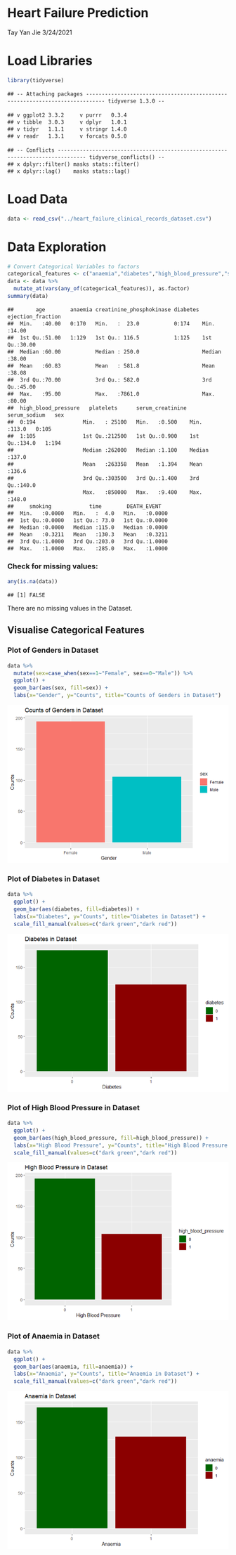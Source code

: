 Heart Failure Prediction
================
Tay Yan Jie
3/24/2021

# Load Libraries

``` r
library(tidyverse)
```

    ## -- Attaching packages ---------------------------------------------------------------------------- tidyverse 1.3.0 --

    ## v ggplot2 3.3.2     v purrr   0.3.4
    ## v tibble  3.0.3     v dplyr   1.0.1
    ## v tidyr   1.1.1     v stringr 1.4.0
    ## v readr   1.3.1     v forcats 0.5.0

    ## -- Conflicts ------------------------------------------------------------------------------- tidyverse_conflicts() --
    ## x dplyr::filter() masks stats::filter()
    ## x dplyr::lag()    masks stats::lag()

# Load Data

``` r
data <- read_csv("../heart_failure_clinical_records_dataset.csv")
```

# Data Exploration

``` r
# Convert Categorical Variables to factors
categorical_features <- c("anaemia","diabetes","high_blood_pressure","sex")
data <- data %>% 
  mutate_at(vars(any_of(categorical_features)), as.factor)
summary(data)
```

    ##       age        anaemia creatinine_phosphokinase diabetes ejection_fraction
    ##  Min.   :40.00   0:170   Min.   :  23.0           0:174    Min.   :14.00    
    ##  1st Qu.:51.00   1:129   1st Qu.: 116.5           1:125    1st Qu.:30.00    
    ##  Median :60.00           Median : 250.0                    Median :38.00    
    ##  Mean   :60.83           Mean   : 581.8                    Mean   :38.08    
    ##  3rd Qu.:70.00           3rd Qu.: 582.0                    3rd Qu.:45.00    
    ##  Max.   :95.00           Max.   :7861.0                    Max.   :80.00    
    ##  high_blood_pressure   platelets      serum_creatinine  serum_sodium   sex    
    ##  0:194               Min.   : 25100   Min.   :0.500    Min.   :113.0   0:105  
    ##  1:105               1st Qu.:212500   1st Qu.:0.900    1st Qu.:134.0   1:194  
    ##                      Median :262000   Median :1.100    Median :137.0          
    ##                      Mean   :263358   Mean   :1.394    Mean   :136.6          
    ##                      3rd Qu.:303500   3rd Qu.:1.400    3rd Qu.:140.0          
    ##                      Max.   :850000   Max.   :9.400    Max.   :148.0          
    ##     smoking            time        DEATH_EVENT    
    ##  Min.   :0.0000   Min.   :  4.0   Min.   :0.0000  
    ##  1st Qu.:0.0000   1st Qu.: 73.0   1st Qu.:0.0000  
    ##  Median :0.0000   Median :115.0   Median :0.0000  
    ##  Mean   :0.3211   Mean   :130.3   Mean   :0.3211  
    ##  3rd Qu.:1.0000   3rd Qu.:203.0   3rd Qu.:1.0000  
    ##  Max.   :1.0000   Max.   :285.0   Max.   :1.0000

### Check for missing values:

``` r
any(is.na(data))
```

    ## [1] FALSE

There are no missing values in the Dataset.

## Visualise Categorical Features

### Plot of Genders in Dataset

``` r
data %>%
  mutate(sex=case_when(sex==1~"Female", sex==0~"Male")) %>%
  ggplot() +
  geom_bar(aes(sex, fill=sex)) +
  labs(x="Gender", y="Counts", title="Counts of Genders in Dataset")
```

![](Heart-Failure-Prediction_files/figure-gfm/sex-1.png)<!-- -->

### Plot of Diabetes in Dataset

``` r
data %>%
  ggplot() +
  geom_bar(aes(diabetes, fill=diabetes)) +
  labs(x="Diabetes", y="Counts", title="Diabetes in Dataset") +
  scale_fill_manual(values=c("dark green","dark red"))
```

![](Heart-Failure-Prediction_files/figure-gfm/unnamed-chunk-4-1.png)<!-- -->

### Plot of High Blood Pressure in Dataset

``` r
data %>%
  ggplot() +
  geom_bar(aes(high_blood_pressure, fill=high_blood_pressure)) +
  labs(x="High Blood Pressure", y="Counts", title="High Blood Pressure in Dataset") +
  scale_fill_manual(values=c("dark green","dark red"))
```

![](Heart-Failure-Prediction_files/figure-gfm/unnamed-chunk-5-1.png)<!-- -->

### Plot of Anaemia in Dataset

``` r
data %>%
  ggplot() +
  geom_bar(aes(anaemia, fill=anaemia)) +
  labs(x="Anaemia", y="Counts", title="Anaemia in Dataset") +
  scale_fill_manual(values=c("dark green","dark red"))
```

![](Heart-Failure-Prediction_files/figure-gfm/unnamed-chunk-6-1.png)<!-- -->

